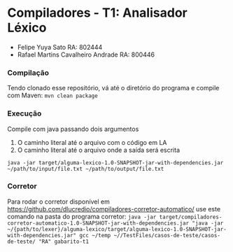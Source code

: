 # Compiladores - T1: Analisador Léxico  

- Felipe Yuya Sato RA: 802444  
- Rafael Martins Cavalheiro Andrade RA: 800446

### Compilação  

Tendo clonado esse repositório, vá até o diretório do programa e compile com Maven:
`mvn clean package`

### Execução  

Compile com java passando dois argumentos

1. O caminho literal até o arquivo com o código em LA
2. O caminho literal até o arquivo onde a saída será escrita

`java -jar target/alguma-lexico-1.0-SNAPSHOT-jar-with-dependencies.jar ~/path/to/input/file.txt ~/path/to/output/file.txt`

### Corretor  

Para rodar o corretor disponível em <https://github.com/dlucredio/compiladores-corretor-automatico/> use este comando na pasta do programa corretor:
`java -jar target/compiladores-corretor-automatico-1.0-SNAPSHOT-jar-with-dependencies.jar "java -jar ~/{path/to/lexer}/alguma-lexico/target/alguma-lexico-1.0-SNAPSHOT-jar-with-dependencies.jar" gcc ~/temp ~//TestFiles/casos-de-teste/casos-de-teste/ "RA" gabarito-t1
`
